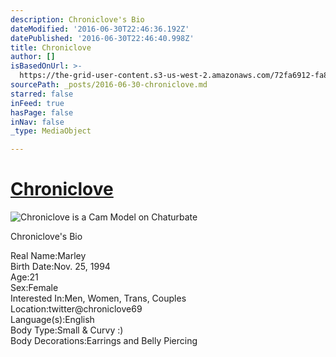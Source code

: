 ```yaml
---
description: Chroniclove's Bio
dateModified: '2016-06-30T22:46:36.192Z'
datePublished: '2016-06-30T22:46:40.998Z'
title: Chroniclove
author: []
isBasedOnUrl: >-
  https://the-grid-user-content.s3-us-west-2.amazonaws.com/72fa6912-fa8d-4c0a-8f47-44eb06d954de.jpg
sourcePath: _posts/2016-06-30-chroniclove.md
starred: false
inFeed: true
hasPage: false
inNav: false
_type: MediaObject

---
```

# [Chroniclove][0]
![Chroniclove is a Cam Model on Chaturbate](https://the-grid-user-content.s3-us-west-2.amazonaws.com/72fa6912-fa8d-4c0a-8f47-44eb06d954de.jpg)

Chroniclove's Bio

Real Name:Marley  
Birth Date:Nov. 25, 1994  
Age:21  
Sex:Female  
Interested In:Men, Women, Trans, Couples  
Location:twitter@chroniclove69  
Language(s):English  
Body Type:Small & Curvy :)  
Body Decorations:Earrings and Belly Piercing

[0]: https://profiles.chaturbate.plus/chroniclove/ "Chroniclove Chaturbate Plus Profile"